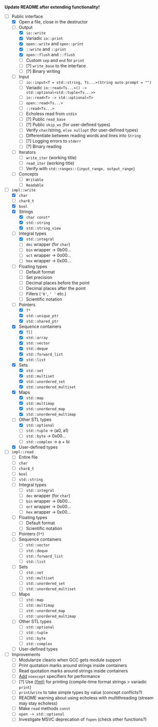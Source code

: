 **Update README after extending functionality!**

* [ ] Public interface
	* [x] Open a file, close in the destructor
	* [ ] Output
		* [x] `io::write`
		* [x] Variadic `io::print`
		* [x] `open::write` and `open::print`
		* [x] `::write` and `::print`
		* [x] `open::flush` and `::flush`
		* [ ] Custom `sep` and `end` for `print`
		* [ ] [?] `write_base` to the interface
		* [ ] [?] Binary writing
	* [ ] Input
		* [ ] `io::input<T = std::string, Ts...>(String auto prompt = "")`
		* [ ] Variadic `io::read<Ts...>() -> std::optional<std::tuple<Ts...>>`
		* [ ] `io::read<T> -> std::optional<T>`
		* [ ] `open::read<Ts...>`
		* [ ] `::read<Ts...>`
		* [ ] Echoless read from `stdin`
		* [ ] [?] Public `read_base`
		* [ ] [?] Public `skip_ws` (for user-defined types)
		* [ ] Verify `char`/string, `else nullopt` (for user-defined types)
		* [ ] Differentiate between reading words and lines into `String`
		* [ ] [?] Logging errors to `stderr`
		* [ ] [?] Binary reading
	* [ ] Iterators
		* [ ] `write_iter` (working title)
		* [ ] `read_iter` (working title)
		* [ ] Verify with `std::ranges::{input_range, output_range}`
	* [ ] Concepts
		* [ ] `Writable`
		* [ ] `Readable`
* [ ] `impl::write`
	* [x] `char`
	* [ ] `char8_t`
	* [x] `bool`
	* [x] Strings
		* [x] `char const*`
		* [x] `std::string`
		* [x] `std::string_view`
	* [ ] Integral types
		* [x] `std::integral`
		* [ ] `dec` wrapper (for `char`)
		* [ ] `bin` wrapper -> 0b00...
		* [ ] `oct` wrapper -> 0o00...
		* [ ] `hex` wrapper -> 0x00...
	* [ ] Floating types
		* [ ] Default format
		* [ ] Set precision
		* [ ] Decimal places before the point
		* [ ] Decimal places after the point
		* [ ] Fillers (`'0'`, `' '` etc.)
		* [ ] Scientific notation
	* [ ] Pointers
		* [x] `T*`
		* [x] `std::unique_ptr`
		* [x] `std::shared_ptr`
	* [x] Sequence containers
		* [x] `T[]`
		* [x] `std::array`
		* [x] `std::vector`
		* [x] `std::deque`
		* [x] `std::forward_list`
		* [x] `std::list`
	* [x] Sets
		* [x] `std::set`
		* [x] `std::multiset`
		* [x] `std::unordered_set`
		* [x] `std::unordered_multiset`
	* [x] Maps
		* [x] `std::map`
		* [x] `std::multimap`
		* [x] `std::unordered_map`
		* [x] `std::unordered_multimap`
	* [ ] Other STL types
		* [x] `std::optional`
		* [ ] `std::tuple` -> (a0, a1)
		* [ ] `std::byte` -> 0x00...
		* [ ] `std::complex` -> a + bi
	* [x] User-defined types
* [ ] `impl::read`
	* [ ] Entire file
	* [ ] `char`
	* [ ] `char8_t`
	* [ ] `bool`
	* [ ] `std::string`
	* [ ] Integral types
		* [ ] `std::integral`
		* [ ] `dec` wrapper (for `char`)
		* [ ] `bin` wrapper -> 0b00...
		* [ ] `oct` wrapper -> 0o00...
		* [ ] `hex` wrapper -> 0x00...
	* [ ] Floating types
		* [ ] Default format
		* [ ] Scientific notation
	* [ ] Pointers (`T*`)
	* [ ] Sequence containers
		* [ ] `std::vector`
		* [ ] `std::deque`
		* [ ] `std::forward_list`
		* [ ] `std::list`
	* [ ] Sets
		* [ ] `std::set`
		* [ ] `std::multiset`
		* [ ] `std::unordered_set`
		* [ ] `std::unordered_multiset`
	* [ ] Maps
		* [ ] `std::map`
		* [ ] `std::multimap`
		* [ ] `std::unordered_map`
		* [ ] `std::unordered_multimap`
	* [ ] Other STL types
		* [ ] `std::optional`
		* [ ] `std::tuple`
		* [ ] `std::byte`
		* [ ] `std::complex`
	* [ ] User-defined types
* [ ] Improvements
	* [ ] Modularize cleario when GCC gets module support
	* [ ] Print quotation marks around strings inside containers
	* [ ] Read quotation marks around strings inside containers
	* [ ] [Add](https://stackoverflow.com/questions/42832657/what-can-and-what-cant-throw-an-exception-in-c/42835627#42835627) `noexcept` specifiers for performance
	* [ ] [?] Use [{fmt}](https://github.com/fmtlib/fmt) for printing (compile-time format strings > variadic `print`)
	* [ ] `print`/`write` to take simple types by value (concept conflicts?)
	* [ ] README warning about using echoless with multithreading (stream may stay echoless)
	* [ ] Make `read` methods `const`
	* [ ] `open -> std::optional`
	* [ ] Investigate MSVC deprecation of `fopen` (check other functions?)
